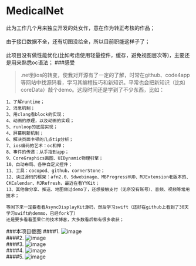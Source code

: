 # MedicalNet
此为工作几个月来独立开发的处女作，意在作为转正考核的作品；
<br/><br/>
由于接口数据不全，还有切图没给全，所以目前职能这样子了；
<br/><br/>
此项目没有做性能优化(比如考虑使用轻量控件，缓存，避免视图层次等)，主要还是用来熟悉oc语法；
###感受
  >.net到ios的转变，使我对开源有了一定的了解，时常在github、code4app等网站中找源码看，学习其编程技巧和新知识。平常也会把新知识（比如coreData）敲个demo。这段时间还是学到了不少东西，比如：
  
    1、了解runtime；
    2、消息机制；
    3、用clang看block的实现；
    4、动画的原理，以及动画的实现；
    5、runloop的底层实现；
    4、屏幕刷新机制；
    6、解决页面卡顿的几点tip分析；
    7、ios编码的艺术：oc和禅；
    8、事件的传递：从手指到app；
    9、CoreGraphics画图、UIDynamic物理引擎；
    10、自动布局、各种自定义控件；
    11、工具：cocopod、github，cornerStone；
    12、读过源码的框架：afn2.0、Sdwebimage、MBProgressHUD、MJExtension老版本的、CKCalendar、MJRefresh，最近在看YYKit；
    13、其他像分享、推送、地图做过demo了，还想接触支付（无奈没有账号）、音频、视频等常用技术；

    等闲下来一定要看看AsyncDisplayKit源码，然后学习swift（还好在github上看到了30天学习swift的demmo，已经fork了）
    还是要多看看歪果仁的技术博客，大多数看后都有很多收获；
  

###本项目截图
####1.
![image](https://github.com/ZAIJIANLUOYE110/MedicalNet/blob/master/screenshots/2.png)<br/>
####2.
![image](https://github.com/ZAIJIANLUOYE110/MedicalNet/blob/master/screenshots/3.png)<br/>
####3.
![image](https://github.com/ZAIJIANLUOYE110/MedicalNet/blob/master/screenshots/4.png)<br/>
####4.
![image](https://github.com/ZAIJIANLUOYE110/MedicalNet/blob/master/screenshots/5.png)<br/>
####5.
![image](https://github.com/ZAIJIANLUOYE110/MedicalNet/blob/master/screenshots/6.png)
